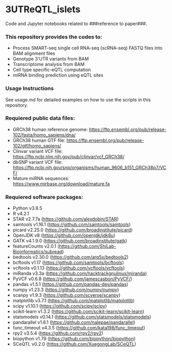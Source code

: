 # 3UTReQTL_islets

Code and Jupyter notebooks related to ###reference to paper###.

### This repository provides the codes to:
* Process SMART-seq single cell RNA-seq (scRNA-seq) FASTQ files into BAM alignment files
* Genotype 3'UTR variants from BAM
* Transcriptome analysis from BAM
* Cell type specific-eQTL computation
* miRNA binding prediction using eQTL sites

### Usage Instructions
See usage.md for detailed examples on how to use the scripts in this repository.

### Requiered public data files:
* GRCh38 human reference genome: https://ftp.ensembl.org/pub/release-102/fasta/homo_sapiens/dna/
* GRCh38 human GTF file: https://ftp.ensembl.org/pub/release-102/gtf/homo_sapiens/
* Clinvar variant VCF file: https://ftp.ncbi.nlm.nih.gov/pub/clinvar/vcf_GRCh38/
* dbSNP variant VCF file: https://ftp.ncbi.nih.gov/snp/organisms/human_9606_b151_GRCh38p7/VCF/
* Mature miRNA sequences: https://www.mirbase.org/download/mature.fa

### Requiered software packages:
* Python v3.8.5
* R v4.2.1
* STAR v2.7.7a (https://github.com/alexdobin/STAR)
* samtools v1.16.1 (https://github.com/samtools/samtools)
* picard v2.25.0 (https://github.com/broadinstitute/picard)
* OpenJDK v8 (https://github.com/openjdk/jdk8u)
* GATK v4.1.9.0 (https://github.com/broadinstitute/gatk)
* featureCounts v2.0.1 (https://github.com/ShiLab-Bioinformatics/subread)
* bedtools v2.30.0 (https://github.com/arq5x/bedtools2)
* bcftools v1.17 (https://github.com/samtools/bcftools)
* vcftools v0.1.13 (https://github.com/vcftools/vcftools)
* miRanda v3.3a (https://github.com/hacktrackgnulinux/miranda)
* PyVCF v0.6.8 (https://github.com/jamescasbon/PyVCF/)
* pandas v1.5.1 (https://github.com/pandas-dev/pandas)
* numpy v1.23.3 (https://github.com/numpy/numpy)
* scanpy v1.9.3 (https://github.com/scverse/scanpy)
* matplotlib v3.7.1 (https://github.com/matplotlib/matplotlib)
* scipy v1.10.1 (https://github.com/scipy/scipy)
* scikit-learn v1.3.2 (https://github.com/scikit-learn/scikit-learn)
* statsmodels v0.14.1 (https://github.com/statsmodels/statsmodels)
* pandarallel v1.6.1 (https://github.com/nalepae/pandarallel)
* func_timeout v4.3.5 (https://github.com/kata198/func_timeout)
* rpy2 v3.5.4 (https://github.com/rpy2/rpy2)
* biopython v1.79 (https://github.com/biopython/biopython)
* SCeQTL v0.2.0 (https://github.com/XuegongLab/SCeQTL)
